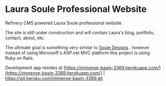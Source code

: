 
# Laura Soule Professional Website

Refinery CMS powered Laura Soule professional website.

The site is still under construction and will contain Laura's blog, portfolio, contact, about, etc.

The ultimate goal is something very similar to [Soule Designs](www.souledesigns.com) , however instead of using Microsoft's ASP.net MVC platform this project is using Ruby on Rails.

Development app resides at [https://immense-basin-3369.herokuapp.com/](https://immense-basin-3369.herokuapp.com/) | https://git.heroku.com/immense-basin-3369.git

